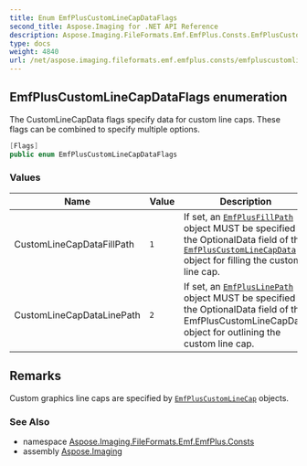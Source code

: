 ```yaml
---
title: Enum EmfPlusCustomLineCapDataFlags
second_title: Aspose.Imaging for .NET API Reference
description: Aspose.Imaging.FileFormats.Emf.EmfPlus.Consts.EmfPlusCustomLineCapDataFlags enum. The CustomLineCapData flags specify data for custom line caps. These flags can be combined to specify multiple options
type: docs
weight: 4840
url: /net/aspose.imaging.fileformats.emf.emfplus.consts/emfpluscustomlinecapdataflags/
---
```

## EmfPlusCustomLineCapDataFlags enumeration

The CustomLineCapData flags specify data for custom line caps. These flags can be combined to specify multiple options.

```csharp
[Flags]
public enum EmfPlusCustomLineCapDataFlags
```

### Values

| Name | Value | Description |
| --- | --- | --- |
| CustomLineCapDataFillPath | `1` | If set, an [`EmfPlusFillPath`](../../aspose.imaging.fileformats.emf.emfplus.objects/emfplusfillpath/) object MUST be specified in the OptionalData field of the [`EmfPlusCustomLineCapData`](../../aspose.imaging.fileformats.emf.emfplus.objects/emfpluscustomlinecapdata/) object for filling the custom line cap. |
| CustomLineCapDataLinePath | `2` | If set, an [`EmfPlusLinePath`](../../aspose.imaging.fileformats.emf.emfplus.objects/emfpluslinepath/) object MUST be specified in the OptionalData field of the EmfPlusCustomLineCapData object for outlining the custom line cap. |

## Remarks

Custom graphics line caps are specified by [`EmfPlusCustomLineCap`](../../aspose.imaging.fileformats.emf.emfplus.objects/emfpluscustomlinecap/) objects.

### See Also

* namespace [Aspose.Imaging.FileFormats.Emf.EmfPlus.Consts](../../aspose.imaging.fileformats.emf.emfplus.consts/)
* assembly [Aspose.Imaging](../../)


